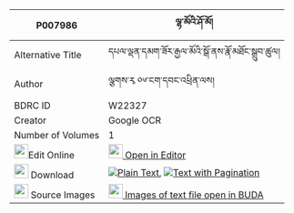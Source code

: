 |P007986|ལྷ་མོའི་ཤོ་མོ། 
| --- | --- 
|Alternative Title |དཔལ་ལྡན་དམག་ཟོར་རྒྱལ་མོའི་སྒོ་ནས་རྣོ་མཐོང་སྒྲུབ་ཚུལ།
|Author| ལྕགས་རྭ ༠༦་ངག་དབང་འཕྲིན་ལས།
|BDRC ID | W22327
|Creator | Google OCR
|Number of Volumes| 1
|<img width="25" src="https://img.icons8.com/color/25/000000/edit-property.png">Edit Online| [<img width="25" src="https://avatars.githubusercontent.com/u/45091458?s=200&v=4"> Open in Editor](http://editor.openpecha.org/P007986)
|<img width="25" src="https://img.icons8.com/fluent/48/000000/download-2.png"/>  Download | [![](https://img.icons8.com/color/20/000000/txt.png)Plain Text](https://github.com/Openpecha/P007986/releases/download/v1/lhamo_i_shomo_plain_P007986.zip), [![](https://img.icons8.com/color/20/000000/txt.png)Text with Pagination](https://github.com/Openpecha/P007986/releases/download/v1/lhamo_i_shomo_pages_P007986.zip)
|<img width="25" src="https://img.icons8.com/plasticine/100/000000/pictures-folder.png"/>  Source Images | [<img width="25" src="https://library.bdrc.io/icons/BUDA-small.svg"> Images of text file open in BUDA](https://library.bdrc.io/show/bdr:W22327)